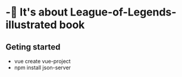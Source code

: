 #  -:star2: It's about League-of-Legends-illustrated book

## Geting started

* vue create vue-project
* npm install json-server
